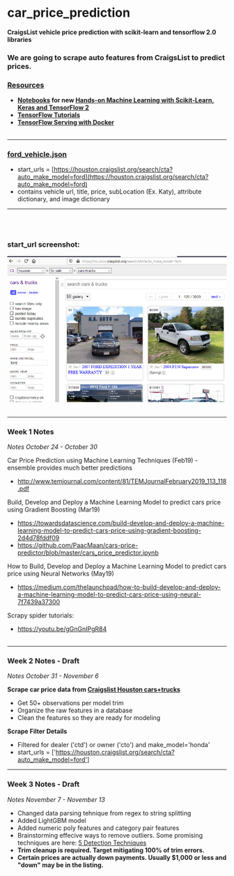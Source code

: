 # car_price_prediction
**CraigsList vehicle price prediction with scikit-learn and tensorflow 2.0 libraries**



### We are going to scrape auto features from CraigsList to predict prices.

### <ins>Resources</ins>
* **[Notebooks](https://github.com/ageron/handson-ml2) for new <ins>[Hands-on Machine Learning with Scikit-Learn, Keras and TensorFlow 2](https://www.amazon.com/dp/1492032646/ref=cm_sw_r_tw_dp_U_x_HWDQDb0DEX69X)</ins>**
* **[TensorFlow Tutorials](https://www.tensorflow.org/tutorials/)**
* **[TensorFlow Serving with Docker](https://www.tensorflow.org/tfx/serving/docker)**
<br><br/>


---
### <ins>ford_vehicle.json</ins>
* start_urls = [https://houston.craigslist.org/search/cta?auto_make_model=ford](https://houston.craigslist.org/search/cta?auto_make_model=ford)
* contains vehicle url, title, price, subLocation (Ex. Katy), attribute dictionary, and image dictionary
***
<br><br/>
### start_url screenshot:
![ford_screenshot](cl_ford_query.PNG)
<br><br/>

---
### Week 1 Notes
*Notes October 24 - October 30*



Car Price Prediction using Machine  Learning Techniques (Feb19) - ensemble provides much better predictions
* http://www.temjournal.com/content/81/TEMJournalFebruary2019_113_118.pdf

Build, Develop and Deploy a Machine Learning Model to predict cars price using Gradient Boosting (Mar19)
* https://towardsdatascience.com/build-develop-and-deploy-a-machine-learning-model-to-predict-cars-price-using-gradient-boosting-2d4d78fddf09
* https://github.com/PaacMaan/cars-price-predictor/blob/master/cars_price_predictor.ipynb

How to Build, Develop and Deploy a Machine Learning Model to predict cars price using Neural Networks (May19)
* https://medium.com/thelaunchpad/how-to-build-develop-and-deploy-a-machine-learning-model-to-predict-cars-price-using-neural-7f7439a37300

Scrapy spider tutorials:
* https://youtu.be/gGnGnIPgR84
<br><br/>

---
### Week 2 Notes - Draft
*Notes October 31 - November 6*



**Scrape car price data from [Craigslist Houston cars+trucks](https://houston.craigslist.org/d/cars-trucks/search/cta)**
* Get 50+ observations per model trim
* Organize the raw features in a database
* Clean the features so they are ready for modeling

**Scrape Filter Details**
* Filtered for dealer ('ctd') or owner ('cto') and make_model='honda'
* start_urls = ['https://houston.craigslist.org/search/cta?auto_make_model=ford']

---
### Week 3 Notes - Draft
*Notes November 7 - November 13*


* Changed data parsing tehnique from regex to string splitting
* Added LightGBM model
* Added numeric poly features and category pair features
* Brainstorming effecive ways to remove outliers.  Some promising techniques are here:  [5 Detection Techniques](https://towardsdatascience.com/5-ways-to-detect-outliers-that-every-data-scientist-should-know-python-code-70a54335a623)
* **Trim cleanup is required.  Target mitigating 100% of trim errors.**
* **Certain prices are actually down payments.  Usually $1,000 or less and "down" may be in the listing.**




